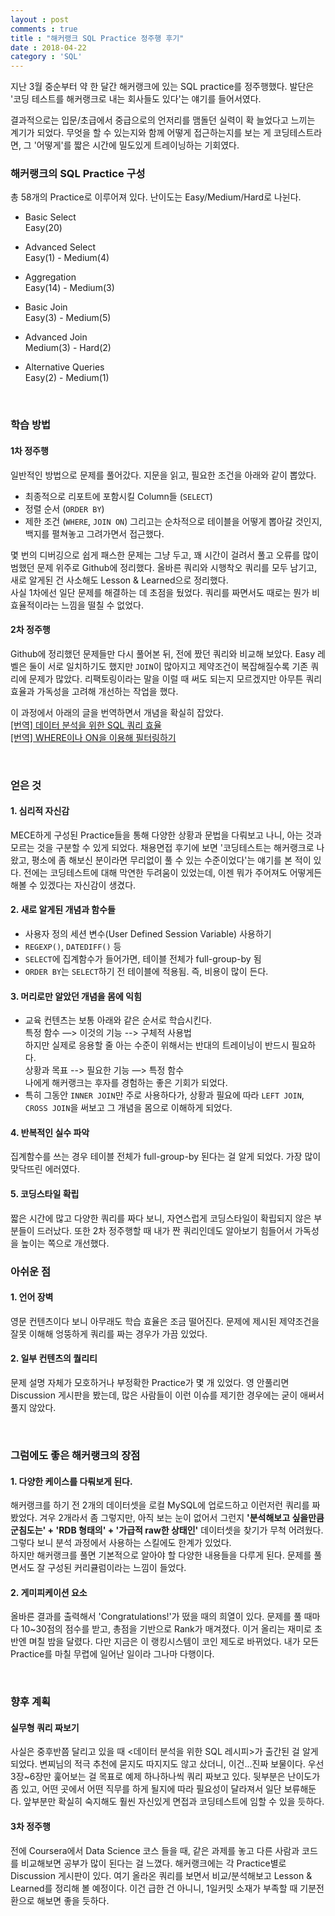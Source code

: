 ```yaml
---
layout : post
comments : true
title : "해커랭크 SQL Practice 정주행 후기"
date : 2018-04-22
category : 'SQL'
---
```


지난 3월 중순부터 약 한 달간 해커랭크에 있는 SQL practice를 정주행했다. 발단은 '코딩 테스트를 해커랭크로 내는 회사들도 있다'는 얘기를 들어서였다.

결과적으로는 입문/초급에서 중급으로의 언저리를 맴돌던 실력이 확 늘었다고 느끼는 계기가 되었다. 무엇을 할 수 있는지와 함께 어떻게 접근하는지를 보는 게 코딩테스트라면, 그 '어떻게'를 짧은 시간에 밀도있게 트레이닝하는 기회였다.  


### 해커랭크의 SQL Practice 구성

총 58개의 Practice로 이루어져 있다. 난이도는 Easy/Medium/Hard로 나뉜다.

- Basic Select  
Easy(20)

- Advanced Select    
Easy(1) - Medium(4)

- Aggregation    
Easy(14) - Medium(3)

- Basic Join  
Easy(3) - Medium(5)

- Advanced Join  
Medium(3) - Hard(2)

- Alternative Queries  
Easy(2) - Medium(1)

<br>

### 학습 방법

#### 1차 정주행
일반적인 방법으로 문제를 풀어갔다.
지문을 읽고, 필요한 조건을 아래와 같이 뽑았다.
- 최종적으로 리포트에 포함시킬 Column들 (`SELECT`)
- 정렬 순서 (`ORDER BY`)
- 제한 조건 (`WHERE`, `JOIN ON`)
그리고는 순차적으로 테이블을 어떻게 뽑아갈 것인지, 백지를 펼쳐놓고 그려가면서 접근했다.

몇 번의 디버깅으로 쉽게 패스한 문제는 그냥 두고, 꽤 시간이 걸려서 풀고 오류를 많이 범했던 문제 위주로 Github에 정리했다. 올바른 쿼리와 시행착오 쿼리를 모두 남기고, 새로 알게된 건 사소해도 Lesson & Learned으로 정리했다.  
사실 1차에선 일단 문제를 해결하는 데 초점을 뒀었다. 쿼리를 짜면서도 때로는 뭔가 비효율적이라는 느낌을 떨칠 수 없었다.


#### 2차 정주행
Github에 정리했던 문제들만 다시 풀어본 뒤, 전에 짰던 쿼리와 비교해 보았다. Easy 레벨은 둘이 서로 일치하기도 했지만 `JOIN`이 많아지고 제약조건이 복잡해질수록 기존 쿼리에 문제가 많았다. 리팩토링이라는 말을 이럴 때 써도 되는지 모르겠지만 아무튼 쿼리 효율과 가독성을 고려해 개선하는 작업을 했다.   

이 과정에서 아래의 글을 번역하면서 개념을 확실히 잡았다.  
<a href='https://jessymin.github.io/blog/query-efficiency-for-data-analysis/'> [번역] 데이터 분석을 위한 SQL 쿼리 효율</a>  
<a href='https://jessymin.github.io/blog/join-using-where-or-on/'>[번역] WHERE이나 ON을 이용해 필터링하기</a>

<br>

### 얻은 것

#### 1. 심리적 자신감
MECE하게 구성된 Practice들을 통해 다양한 상황과 문법을 다뤄보고 나니, 아는 것과 모르는 것을 구분할 수 있게 되었다.
채용면접 후기에 보면 '코딩테스트는 해커랭크로 나왔고, 평소에 좀 해보신 분이라면 무리없이 풀 수 있는 수준이었다'는 얘기를 본 적이 있다. 전에는 코딩테스트에 대해 막연한 두려움이 있었는데, 이젠 뭐가 주어져도 어떻게든 해볼 수 있겠다는 자신감이 생겼다.


#### 2. 새로 알게된 개념과 함수들
- 사용자 정의 세션 변수(User Defined Session Variable) 사용하기
- `REGEXP()`, `DATEDIFF()` 등
- `SELECT`에 집계함수가 들어가면, 테이블 전체가 full-group-by 됨
- `ORDER BY`는 `SELECT`하기 전 테이블에 적용됨. 즉, 비용이 많이 든다.

#### 3. 머리로만 알았던 개념을 몸에 익힘
- 교육 컨텐츠는 보통 아래와 같은 순서로 학습시킨다.  
특정 함수 —> 이것의 기능 --> 구체적 사용법  
하지만 실제로 응용할 줄 아는 수준이 위해서는 반대의 트레이닝이 반드시 필요하다.  
상황과 목표 --> 필요한 기능 —> 특정 함수  
나에게 해커랭크는 후자를 경험하는 좋은 기회가 되었다.
- 특히 그동안 `INNER JOIN`만 주로 사용하다가, 상황과 필요에 따라 `LEFT JOIN`, `CROSS JOIN`을 써보고 그 개념을 몸으로 이해하게 되었다.

#### 4. 반복적인 실수 파악
집계함수를 쓰는 경우 테이블 전체가 full-group-by 된다는 걸 알게 되었다. 가장 많이 맞닥뜨린 에러였다.

#### 5. 코딩스타일 확립
짧은 시간에 많고 다양한 쿼리를 짜다 보니, 자연스럽게 코딩스타일이 확립되지 않은 부분들이 드러났다. 또한 2차 정주행할 때 내가 짠 쿼리인데도 알아보기 힘들어서 가독성을 높이는 쪽으로 개선했다.
<br>


### 아쉬운 점
#### 1. 언어 장벽
영문 컨텐츠이다 보니 아무래도 학습 효율은 조금 떨어진다. 문제에 제시된 제약조건을 잘못 이해해 엉뚱하게 쿼리를 짜는 경우가 가끔 있었다.

#### 2. 일부 컨텐츠의 퀄리티
문제 설명 자체가 모호하거나 부정확한 Practice가 몇 개 있었다. 영 안풀리면 Discussion 게시판을 봤는데, 많은 사람들이 이런 이슈를 제기한 경우에는 굳이 애써서 풀지 않았다.

<br>

### 그럼에도 좋은 해커랭크의 장점

#### 1. 다양한 케이스를 다뤄보게 된다.
해커랭크를 하기 전 2개의 데이터셋을 로컬 MySQL에 업로드하고 이런저런 쿼리를 짜봤었다. 겨우 2개라서 좀 그렇지만, 아직 보는 눈이 없어서 그런지 __'분석해보고 싶을만큼 군침도는' + 'RDB 형태의' + '가급적 raw한 상태인'__ 데이터셋을 찾기가 무척 어려웠다. 그렇다 보니 분석 과정에서 사용하는 스킬에도 한계가 있었다.  
하지만 해커랭크를 풀면 기본적으로 알아야 할 다양한 내용들을 다루게 된다. 문제를 풀면서도 잘 구성된 커리큘럼이라는 느낌이 들었다.


#### 2. 게미피케이션 요소
올바른 결과를 출력해서 'Congratulations!'가 떴을 때의 희열이 있다.
문제를 풀 때마다 10~30점의 점수를 받고, 총점을 기반으로 Rank가 매겨졌다. 이거 올리는 재미로 초반엔 며칠 밤을 달렸다. 다만 지금은 이 랭킹시스템이 코인 제도로 바뀌었다. 내가 모든 Practice를 마칠 무렵에 일어난 일이라 그나마 다행이다.

<br>

### 향후 계획

#### 실무형 쿼리 짜보기
사실은 중후반쯤 달리고 있을 때 \<데이터 분석을 위한 SQL 레시피\>가 출간된 걸 알게 되었다. 변찌님의 적극 추천에 묻지도 따지지도 않고 샀더니, 이건...진짜 보물이다.
우선 3장~6장만 훑어보는 걸 목표로 예제 하나하나씩 쿼리 짜보고 있다. 뒷부분은 난이도가 좀 있고, 어떤 곳에서 어떤 직무를 하게 될지에 따라 필요성이 달라져서 일단 보류해둔다. 앞부분만 확실히 숙지해도 훨씬 자신있게 면접과 코딩테스트에 임할 수 있을 듯하다.

#### 3차 정주행
전에 Coursera에서 Data Science 코스 들을 때, 같은 과제를 놓고 다른 사람과 코드를 비교해보면 공부가 많이 된다는 걸 느꼈다.
해커랭크에는 각 Practice별로 Discussion 게시판이 있다. 여기 올라온 쿼리를 보면서 비교/분석해보고 Lesson & Learned를 정리해 볼 예정이다. 이건 급한 건 아니니, 1일커밋 소재가 부족할 때 기분전환으로 해보면 좋을 듯하다.  
